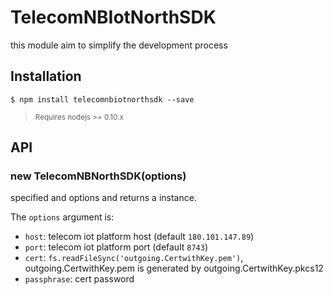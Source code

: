 # TelecomNBIotNorthSDK

this module aim to simplify the development process

## Installation

```
$ npm install telecomnbiotnorthsdk --save
```

> <sub>Requires nodejs >= 0.10.x</sub>

## API

<a name="connect"></a>
### new TelecomNBNorthSDK(options)
specified and options and returns a instance.

The `options` argument is:

  * `host`: telecom iot platform host (default `180.101.147.89`)
  * `port`: telecom iot platform port (default `8743`)
  * `cert`: `fs.readFileSync('outgoing.CertwithKey.pem')`, outgoing.CertwithKey.pem
            is generated by outgoing.CertwithKey.pkcs12
  * `passphrase`: cert password

